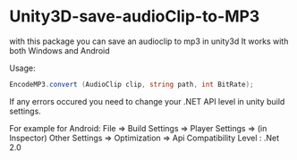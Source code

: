 # Unity3D-save-audioClip-to-MP3
with this package you can save an audioclip to mp3 in unity3d
It works with both Windows and Android


Usage:

```c#
EncodeMP3.convert (AudioClip clip, string path, int BitRate);
```

If any errors occured you need to change your .NET API level in unity build settings.

For example for Android:
File => Build Settings => Player Settings => (in Inspector) Other Settings => Optimization => Api Compatibility Level : .Net 2.0 
